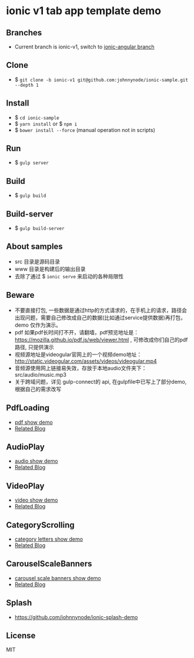 # ionic v1 tab app template demo

## Branches
- Current branch is ionic-v1, switch to [ionic-angular branch](https://github.com/johnnynode/ionic-samples/tree/ionic-angular)

## Clone
- $ `git clone -b ionic-v1 git@github.com:johnnynode/ionic-sample.git  --depth 1`

## Install
- $ `cd ionic-sample`
- $ `yarn install` or $ `npm i`
- $ `bower install --force` (manual operation not in scripts)

## Run
- $ `gulp server` 

## Build
- $ `gulp build`

## Build-server
- $ `gulp build-server`

## About samples
- src 目录是源码目录
- www 目录是构建后的输出目录
- 去除了通过 $ `ionic serve` 来启动的各种局限性

## Beware
- 不要直接打包, 一些数据是通过http的方式请求的，在手机上的请求，路径会出现问题，需要自己修改成自己的数据(比如通过service提供数据)再打包，demo 仅作为演示。
- pdf 如果pdf长时间打不开，请翻墙，pdf预览地址是：https://mozilla.github.io/pdf.js/web/viewer.html , 可修改成你们自己的pdf路径, 只提供演示
- 视频源地址是videogular官网上的一个视频demo地址：http://static.videogular.com/assets/videos/videogular.mp4
- 音频源使用网上链接易失效，存放于本地audio文件夹下：src/audio/music.mp3
- 关于跨域问题，详见 gulp-connect的 api, 在gulpfile中已写上了部分demo,根据自己的需求改写

## PdfLoading
- [pdf show demo](./mds/pdf.md)
- [Related Blog](http://blog.csdn.net/tyro_java/article/details/73058952) 

## AudioPlay
- [audio show demo](./mds/audio.md)
- [Related Blog](http://blog.csdn.net/tyro_java/article/details/73043991) 

## VideoPlay
- [video show demo](./mds/video.md)
- [Related Blog](http://blog.csdn.net/tyro_java/article/details/73040008) 

## CategoryScrolling
- [category letters show demo](./mds/cate.md)
- [Related Blog](http://blog.csdn.net/tyro_java/article/details/77622455) 

## CarouselScaleBanners
- [carousel scale banners show demo](./mds/scaleBanners.md)
- [Related Blog](http://blog.csdn.net/tyro_java/article/details/77937586)

## Splash
- https://github.com/johnnynode/ionic-splash-demo

## License
MIT